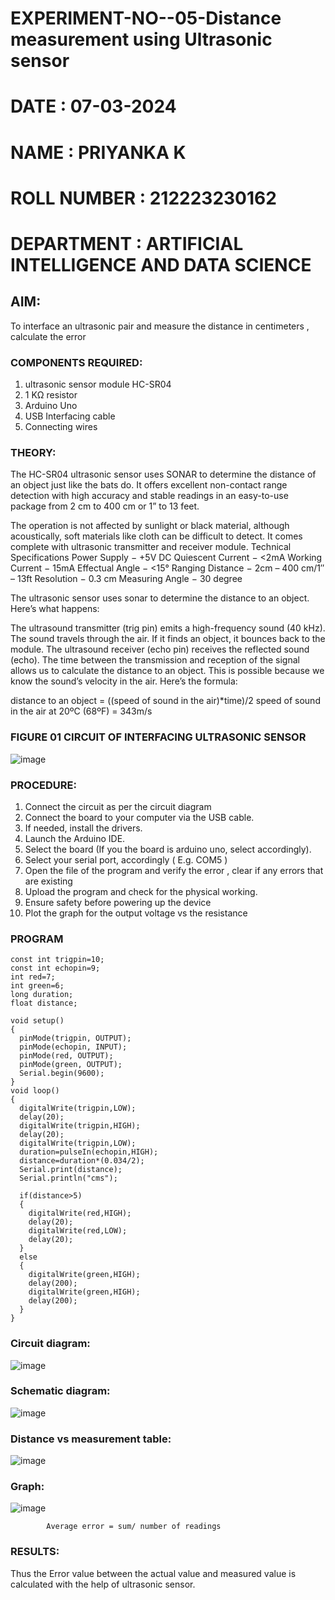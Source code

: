 # EXPERIMENT-NO--05-Distance measurement using Ultrasonic sensor
# DATE : 07-03-2024
# NAME : PRIYANKA K
# ROLL NUMBER : 212223230162
# DEPARTMENT : ARTIFICIAL INTELLIGENCE AND DATA SCIENCE


## AIM: 
To interface an ultrasonic pair and measure the distance in centimeters , calculate the error
 
### COMPONENTS REQUIRED:
1.	ultrasonic sensor module HC-SR04
2.	1 KΩ resistor 
3.	Arduino Uno 
4.	USB Interfacing cable 
5.	Connecting wires 


### THEORY: 
The HC-SR04 ultrasonic sensor uses SONAR to determine the distance of an object just like the bats do. It offers excellent non-contact range detection with high accuracy and stable readings in an easy-to-use package from 2 cm to 400 cm or 1” to 13 feet.

The operation is not affected by sunlight or black material, although acoustically, soft materials like cloth can be difficult to detect. It comes complete with ultrasonic transmitter and receiver module.
Technical Specifications
Power Supply − +5V DC
Quiescent Current − <2mA
Working Current − 15mA
Effectual Angle − <15°
Ranging Distance − 2cm – 400 cm/1″ – 13ft
Resolution − 0.3 cm
Measuring Angle − 30 degree

The ultrasonic sensor uses sonar to determine the distance to an object. Here’s what happens:

The ultrasound transmitter (trig pin) emits a high-frequency sound (40 kHz).
The sound travels through the air. If it finds an object, it bounces back to the module.
The ultrasound receiver (echo pin) receives the reflected sound (echo).
The time between the transmission and reception of the signal allows us to calculate the distance to an object. This is possible because we know the sound’s velocity in the air. Here’s the formula:

distance to an object = ((speed of sound in the air)*time)/2
speed of sound in the air at 20ºC (68ºF) = 343m/s

### FIGURE 01 CIRCUIT OF INTERFACING ULTRASONIC SENSOR 


![image](https://user-images.githubusercontent.com/36288975/166430594-5adb4ca9-5a42-4781-a7e6-7236b3766a85.png)



### PROCEDURE:
1.	Connect the circuit as per the circuit diagram 
2.	Connect the board to your computer via the USB cable.
3.	If needed, install the drivers.
4.	Launch the Arduino IDE.
5.	Select the board (If you the board is arduino uno, select accordingly).
6.	Select your serial port, accordingly ( E.g. COM5 )
7.	Open the file of the program  and verify the error , clear if any errors that are existing 
8.	Upload the program and check for the physical working. 
9.	Ensure safety before powering up the device 
10.	Plot the graph for the output voltage vs the resistance 


### PROGRAM 
```
const int trigpin=10;
const int echopin=9;
int red=7;
int green=6;
long duration;
float distance;

void setup()
{
  pinMode(trigpin, OUTPUT);
  pinMode(echopin, INPUT);
  pinMode(red, OUTPUT);
  pinMode(green, OUTPUT);
  Serial.begin(9600);
}
void loop()
{
  digitalWrite(trigpin,LOW);
  delay(20);
  digitalWrite(trigpin,HIGH);
  delay(20);
  digitalWrite(trigpin,LOW);
  duration=pulseIn(echopin,HIGH);
  distance=duration*(0.034/2);
  Serial.print(distance);
  Serial.println("cms");
  
  if(distance>5)
  {
    digitalWrite(red,HIGH);
    delay(20);
    digitalWrite(red,LOW);
    delay(20); 
  }
  else
  {
    digitalWrite(green,HIGH);
    delay(200);
    digitalWrite(green,HIGH);
    delay(200);
  }  
}
```
### Circuit diagram: 
![image](https://github.com/Priyanka1846/Experiment--04-Interfacing-digital-output-with-arduino-ultrasonic-sensor/assets/139425809/5238cb13-73fe-43ec-86ee-16477326dfbd)

### Schematic diagram:
![image](https://github.com/Priyanka1846/Experiment--04-Interfacing-digital-output-with-arduino-ultrasonic-sensor/assets/139425809/45627ff5-04e5-4e4e-8725-4b5ccdcb1055)

### Distance vs measurement table:
![image](https://github.com/Priyanka1846/Experiment--04-Interfacing-digital-output-with-arduino-ultrasonic-sensor/assets/139425809/2f743656-f6c0-4113-9835-6313f9f62cbc)

### Graph:
![image](https://github.com/Priyanka1846/Experiment--04-Interfacing-digital-output-with-arduino-ultrasonic-sensor/assets/139425809/c1c52124-8447-47ec-9d6d-25526eb033ad)
			
 
			

			
			
			
			
			
			Average error = sum/ number of readings 
 








### RESULTS:
Thus the Error value between the actual value and measured value is calculated with the help of ultrasonic sensor.

 
